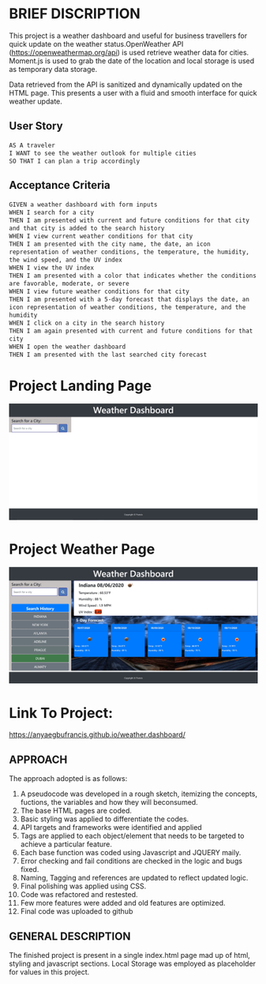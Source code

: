 # BRIEF DISCRIPTION

This project is a weather dashboard and useful for business travellers for quick update on the weather status.OpenWeather API (https://openweathermap.org/api) is used retrieve weather data for cities. Moment.js is used to grab the date of the location and local storage is used as temporary data storage.

Data retrieved from the API is sanitized and dynamically updated on the HTML page. This presents a user with a fluid and smooth interface for quick weather update.


## User Story

```
AS A traveler
I WANT to see the weather outlook for multiple cities
SO THAT I can plan a trip accordingly
```

## Acceptance Criteria

```
GIVEN a weather dashboard with form inputs
WHEN I search for a city
THEN I am presented with current and future conditions for that city and that city is added to the search history
WHEN I view current weather conditions for that city
THEN I am presented with the city name, the date, an icon representation of weather conditions, the temperature, the humidity, the wind speed, and the UV index
WHEN I view the UV index
THEN I am presented with a color that indicates whether the conditions are favorable, moderate, or severe
WHEN I view future weather conditions for that city
THEN I am presented with a 5-day forecast that displays the date, an icon representation of weather conditions, the temperature, and the humidity
WHEN I click on a city in the search history
THEN I am again presented with current and future conditions for that city
WHEN I open the weather dashboard
THEN I am presented with the last searched city forecast
```
# Project Landing Page

![Project Landing](./StartPage.jpg)

# Project Weather Page

![Project Main Page](./MainPage.jpg)

# Link To Project:

https://anyaegbufrancis.github.io/weather.dashboard/


## APPROACH

The approach adopted is as follows:

1. A pseudocode was developed in a rough sketch, itemizing the concepts, fuctions, the variables and how they will beconsumed.
2. The base HTML pages are coded.
3. Basic styling was applied to differentiate the codes.
4. API targets and frameworks were identified and applied
5. Tags are applied to each object/element that needs to be targeted to achieve a particular feature.
6. Each base function was coded using Javascript and JQUERY maily.
7. Error checking and fail conditions are checked in the logic and bugs fixed.
8. Naming, Tagging and references are updated to reflect updated logic.
9. Final polishing was applied using CSS.
10. Code was refactored and restested.
11. Few more features were added and old features are optimized.
12. Final code was uploaded to github


## GENERAL DESCRIPTION

The finished project is present in a single index.html page mad up of html, styling and javascript sections. Local Storage was employed as placeholder for values in this project.


